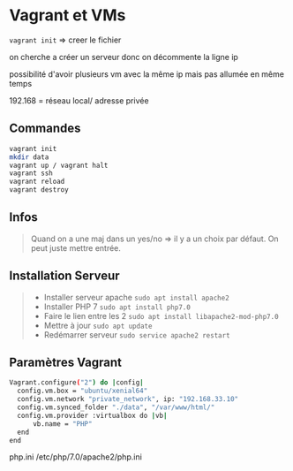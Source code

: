 # Vagrant et VMs

``` vagrant init ``` => creer le fichier

on cherche a créer un serveur donc on décommente la ligne ip

possibilité d'avoir plusieurs vm avec la même ip mais pas allumée en même temps

192.168 = réseau local/ adresse privée
## Commandes
``` bash 
vagrant init 
mkdir data
vagrant up / vagrant halt 
vagrant ssh
vagrant reload
vagrant destroy
```

## Infos
> Quand on a une maj dans un yes/no => il y a un choix par défaut. On peut juste mettre entrée.   
                             
## Installation Serveur
> * Installer serveur apache   ``` sudo apt install apache2 ```
> * Installer PHP 7 ``` sudo apt install php7.0 ```
> * Faire le lien entre les 2 ``` sudo apt install libapache2-mod-php7.0 ```
> * Mettre à jour ``` sudo apt update ```
> * Redémarrer serveur ``` sudo service apache2 restart ```

## Paramètres Vagrant

``` bash
Vagrant.configure("2") do |config|
  config.vm.box = "ubuntu/xenial64"
  config.vm.network "private_network", ip: "192.168.33.10"
  config.vm.synced_folder "./data", "/var/www/html/"
  config.vm.provider :virtualbox do |vb|
      vb.name = "PHP"
  end
end 
```

php.ini /etc/php/7.0/apache2/php.ini


